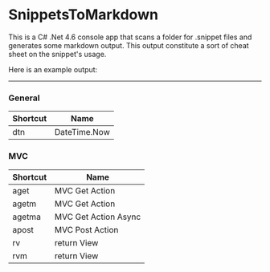 # SnippetsToMarkdown

This is a C# .Net 4.6 console app that scans a folder for .snippet files and generates some markdown output.  This output constitute a sort of cheat sheet on the snippet's usage.

Here is an example output:

---

### General

| Shortcut    | Name                  |
|-------------|-----------------------|
| dtn           | DateTime.Now                      |


### MVC

| Shortcut    | Name                  |
|-------------|-----------------------|
| aget           | MVC Get Action                      |
| agetm           | MVC Get Action                      |
| agetma           | MVC Get Action Async                      |
| apost           | MVC Post Action                      |
| rv           | return View                      |
| rvm           | return View                      |